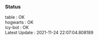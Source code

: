 ### Status


table : OK  
hogwarts : OK  
icy-bot : OK  
Latest Update : 2021-11-24 22:07:04.808189
